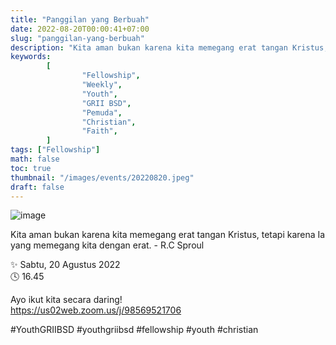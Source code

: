 ```yaml
---
title: "Panggilan yang Berbuah"
date: 2022-08-20T00:00:41+07:00
slug: "panggilan-yang-berbuah"
description: "Kita aman bukan karena kita memegang erat tangan Kristus, tetapi karena Ia yang memegang kita dengan erat. - R.C Sproul"
keywords:
        [
                "Fellowship",
                "Weekly",
                "Youth",
                "GRII BSD",
                "Pemuda",
                "Christian",
                "Faith",
        ]
tags: ["Fellowship"]
math: false
toc: true
thumbnail: "/images/events/20220820.jpeg"
draft: false
---
```


![image](/images/events/20220820.jpeg)

Kita aman bukan karena kita memegang erat tangan Kristus, tetapi karena Ia yang memegang kita dengan erat. - R.C Sproul

✨ Sabtu, 20 Agustus 2022\
🕓 16.45

Ayo ikut kita secara daring!\
https://us02web.zoom.us/j/98569521706

#YouthGRIIBSD #youthgriibsd #fellowship #youth #christian
